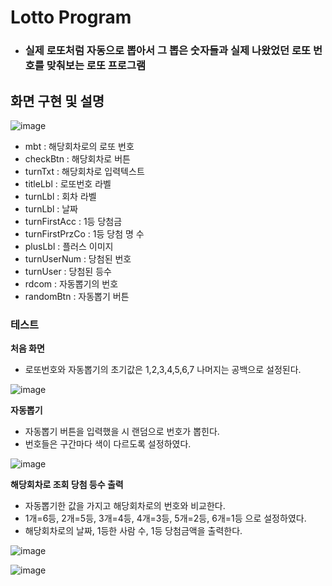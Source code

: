 # Lotto Program
- ### 실제 로또처럼 자동으로 뽑아서 그 뽑은 숫자들과 실제 나왔었던 로또 번호를 맞춰보는 로또 프로그램

## 화면 구현 및 설명

![image](https://user-images.githubusercontent.com/62640232/86867585-0a04a180-c10e-11ea-9912-b9b40cb90b6a.png)

- mbt : 해당회차로의 로또 번호
- checkBtn : 해당회차로 버튼
- turnTxt : 해당회차로 입력텍스트
- titleLbl : 로또번호 라벨
- turnLbl : 회차 라벨
- turnLbl : 날짜
- turnFirstAcc : 1등 당첨금
- turnFirstPrzCo : 1등 당첨 명 수
- plusLbl : 플러스 이미지
- turnUserNum : 당첨된 번호
- turnUser : 당첨된 등수
- rdcom : 자동뽑기의 번호
- randomBtn : 자동뽑기 버튼

### 테스트
__처음 화면__
- 로또번호와 자동뽑기의 초기값은 1,2,3,4,5,6,7 나머지는 공백으로 설정된다.

![image](https://user-images.githubusercontent.com/62640232/86868041-e1c97280-c10e-11ea-80b6-af4a84205717.png)

__자동뽑기__
- 자동뽑기 버튼을 입력했을 시 랜덤으로 번호가 뽑힌다.
- 번호들은 구간마다 색이 다르도록 설정하였다.

![image](https://user-images.githubusercontent.com/62640232/86868141-21905a00-c10f-11ea-945c-4b8fe8755e20.png)

__해당회차로 조회 당첨 등수 출력__
- 자동뽑기한 값을 가지고 해당회차로의 번호와 비교한다.
- 1개=6등, 2개=5등, 3개=4등, 4개=3등, 5개=2등, 6개=1등 으로 설정하였다.
- 해당회차로의 날짜, 1등한 사람 수, 1등 당첨금액을 출력한다.

![image](https://user-images.githubusercontent.com/62640232/86868176-32d96680-c10f-11ea-9362-ff36ae42598e.png)

![image](https://user-images.githubusercontent.com/62640232/86868451-a8ddcd80-c10f-11ea-8a34-41153eaf770d.png)











